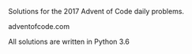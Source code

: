 Solutions for the 2017 Advent of Code daily problems.

adventofcode.com

All solutions are written in Python 3.6